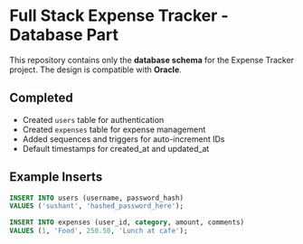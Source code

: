 # Full Stack Expense Tracker - Database Part

This repository contains only the **database schema** for the Expense Tracker project.
The design is compatible with **Oracle**.

## Completed
- Created `users` table for authentication
- Created `expenses` table for expense management
- Added sequences and triggers for auto-increment IDs
- Default timestamps for created_at and updated_at

## Example Inserts
```sql
INSERT INTO users (username, password_hash)
VALUES ('sushant', 'hashed_password_here');

INSERT INTO expenses (user_id, category, amount, comments)
VALUES (1, 'Food', 250.50, 'Lunch at cafe');
